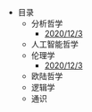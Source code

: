 - 目录
  - 分析哲学
    - [2020/12/3](/markdown/analysis/20201203/info.md)
  - 人工智能哲学
  - 伦理学
    - [2020/12/3](/markdown/ethics/20201203/info.md)
  - 欧陆哲学
  - 逻辑学
  - 通识

